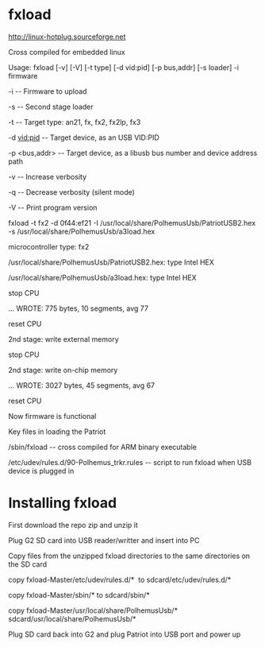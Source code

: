 # fxload

http://linux-hotplug.sourceforge.net

Cross compiled for embedded linux

Usage: fxload [-v] [-V] [-t type] [-d vid:pid] [-p bus,addr] [-s loader] -i firmware

  -i <path>       -- Firmware to upload
  
  -s <path>       -- Second stage loader
  
  -t <type>       -- Target type: an21, fx, fx2, fx2lp, fx3
  
  -d <vid:pid>    -- Target device, as an USB VID:PID
  
  -p <bus,addr>   -- Target device, as a libusb bus number and device address path
  
  -v              -- Increase verbosity

  -q              -- Decrease verbosity (silent mode)
  
  -V              -- Print program version
  
   fxload -t fx2 -d 0f44:ef21 -I /usr/local/share/PolhemusUsb/PatriotUSB2.hex -s /usr/local/share/PolhemusUsb/a3load.hex

microcontroller type: fx2

/usr/local/share/PolhemusUsb/PatriotUSB2.hex: type Intel HEX

/usr/local/share/PolhemusUsb/a3load.hex: type Intel HEX

stop CPU

... WROTE: 775 bytes, 10 segments, avg 77

reset CPU

2nd stage: write external memory

stop CPU

2nd stage: write on-chip memory

... WROTE: 3027 bytes, 45 segments, avg 67

reset CPU

Now firmware is functional

Key files in loading the Patriot 

/sbin/fxload -- cross compiled for ARM binary executable

 /etc/udev/rules.d/90-Polhemus_trkr.rules  -- script to run fxload when USB device is plugged in


# Installing fxload

First download the repo zip and unzip it

Plug G2 SD card into USB reader/writter and insert into PC

Copy files from the unzipped fxload directories to the same directories on the SD card

copy fxload-Master/etc/udev/rules.d/*  to sdcard/etc/udev/rules.d/*

copy fxload-Master/sbin/* to sdcard/sbin/*

copy fxload-Master/usr/local/share/PolhemusUsb/* sdcard/usr/local/share/PolhemusUsb/*

Plug SD card back into G2 and plug Patriot into USB port and power up
